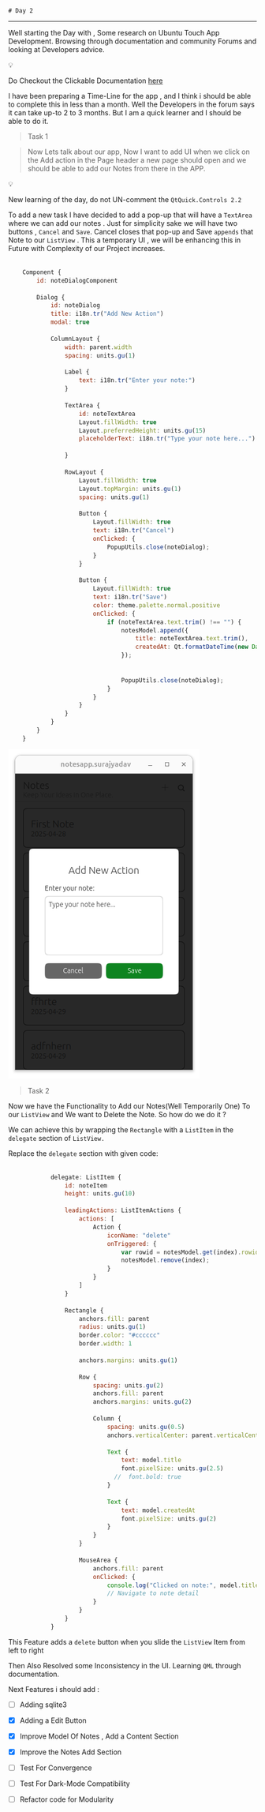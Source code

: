 
    # Day 2

---

Well starting the Day with , Some research on Ubuntu Touch App Development. Browsing through documentation and community Forums and looking at Developers advice. 

<aside>
💡

Do Checkout the Clickable Documentation [here](https://clickable-ut.dev/en/latest/index.html)

</aside>

I have been preparing a Time-Line for the app , and I think i should be able to complete this in less than a month. Well the Developers in the forum says it can take up-to 2 to 3 months. But I am a quick learner and I should be able to do it.

> Task 1
> 

> Now Lets talk about our app, Now I want to add UI when we click on the Add action in the Page header a new page should open and we should be able to add our Notes from there in the APP.
> 

<aside>
💡

New learning of the day, do not UN-comment the `QtQuick.Controls 2.2`

</aside>

To add a new task I have decided to add a pop-up that will have a `TextArea` where we can add our notes . Just for simplicity sake we will have two buttons , `Cancel` and `Save`. Cancel closes that pop-up and Save `appends` that Note to our `ListView` . This a temporary UI , we will be enhancing this in Future with Complexity of our Project increases.  

```jsx

    Component {
        id: noteDialogComponent

        Dialog {
            id: noteDialog
            title: i18n.tr("Add New Action")
            modal: true

            ColumnLayout {
                width: parent.width
                spacing: units.gu(1)

                Label {
                    text: i18n.tr("Enter your note:")
                }

                TextArea {
                    id: noteTextArea
                    Layout.fillWidth: true
                    Layout.preferredHeight: units.gu(15)
                    placeholderText: i18n.tr("Type your note here...")
                    
                }

                RowLayout {
                    Layout.fillWidth: true
                    Layout.topMargin: units.gu(1)
                    spacing: units.gu(1)

                    Button {
                        Layout.fillWidth: true
                        text: i18n.tr("Cancel")
                        onClicked: {
                            PopupUtils.close(noteDialog);
                        }
                    }

                    Button {
                        Layout.fillWidth: true
                        text: i18n.tr("Save")
                        color: theme.palette.normal.positive
                        onClicked: {
                            if (noteTextArea.text.trim() !== "") {
                                notesModel.append({
                                    title: noteTextArea.text.trim(),
                                    createdAt: Qt.formatDateTime(new Date(), "yyyy-MM-dd")
                                });
                                

                                PopupUtils.close(noteDialog);
                            }
                        }
                    }
                }
            }
        }
    }
```

 

  ![notes2.1](/docs/screenshots/notes2.1.png)

> Task 2
> 

Now we have the Functionality to Add our Notes(Well Temporarily One) To our `ListView` and We want to Delete the Note. So how do we do it ?

We can achieve this by wrapping the `Rectangle` with a `ListItem` in the `delegate` section of `ListView.`

Replace the `delegate` section with given code:

```jsx

            delegate: ListItem {
                id: noteItem
                height: units.gu(10)

                leadingActions: ListItemActions {
                    actions: [
                        Action {
                            iconName: "delete"
                            onTriggered: {
                                var rowid = notesModel.get(index).rowid;
                                notesModel.remove(index);
                            }
                        }
                    ]
                }

                Rectangle {
                    anchors.fill: parent
                    radius: units.gu(1)
                    border.color: "#cccccc"
                    border.width: 1
                  
                    anchors.margins: units.gu(1)

                    Row {
                        spacing: units.gu(2)
                        anchors.fill: parent
                        anchors.margins: units.gu(2)

                        Column {
                            spacing: units.gu(0.5)
                            anchors.verticalCenter: parent.verticalCenter

                            Text {
                                text: model.title
                                font.pixelSize: units.gu(2.5)
                              //  font.bold: true
                            }

                            Text {
                                text: model.createdAt
                                font.pixelSize: units.gu(2)
                            }
                        }
                    }

                    MouseArea {
                        anchors.fill: parent
                        onClicked: {
                            console.log("Clicked on note:", model.title);
                            // Navigate to note detail
                        }
                    }
                }
            }
```

  

This Feature adds a `delete` button when you slide the `ListView` Item from left to right

Then Also Resolved some Inconsistency in the UI. Learning `QML` through documentation.

Next Features i should add :

- [ ]  Adding sqlite3
- [x]  Adding a Edit Button
- [x]  Improve Model Of Notes , Add a Content Section
- [x]  Improve the Notes Add Section
- [ ]  Test For Convergence
- [ ]  Test For Dark-Mode Compatibility
- [ ]  Refactor code for Modularity

